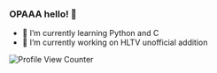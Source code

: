 ### OPAAA hello! 👋


- 🌱 I’m currently learning Python and C
- 🔭 I’m currently working on HLTV unofficial addition

 ![Profile View Counter](https://komarev.com/ghpvc/?username=omixyy)
<!--
**omixyy/Omixyy** is a ✨ _special_ ✨ repository because its `README.md` (this file) appears on your GitHub profile.

Here are some ideas to get you started:


- 👯 I’m looking to collaborate on ...
- 🤔 I’m looking for help with ...
- 💬 Ask me about ...
- 📫 How to reach me: ...
- 😄 Pronouns: ...
- ⚡ Fun fact: ...
-->
